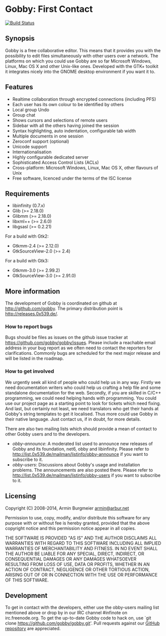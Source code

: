 # Gobby: First Contact

[![Build Status](https://travis-ci.org/gobby/gobby.svg?branch=master)](https://travis-ci.org/gobby/gobby)

## Synopsis

Gobby is a free collaborative editor. This means that it
provides you with the possibility to edit files simultaneously
with other users over a network. The platforms on which you could use
Gobby are so far Microsoft Windows, Linux, Mac OS X and other
Unix-like ones. Developed with the GTK+ toolkit it integrates
nicely into the GNOME desktop environment if you want it to.

## Features

- Realtime collaboration through encrypted connections (including PFS)
- Each user has its own colour to be identified by others
- Local group Undo
- Group chat
- Shows cursors and selections of remote users
- Sidebar with all the others having joined the session
- Syntax highlighting, auto indentation, configurable tab
  width
- Multiple documents in one session
- Zeroconf support (optional)
- Unicode support
- Internationalisation
- Highly configurable dedicated server
- Sophisticated Access Control Lists (ACLs)
- Cross-platform: Microsoft Windows, Linux, Mac OS X, other
  flavours of Unix
- Free software, licenced under the terms of the ISC license

## Requirements

- libinfinity (0.7.x)
- Glib (>= 2.18.0)
- Glibmm (>= 2.18.0)
- libxml++ (>= 2.6.0)
- libgsasl (>= 0.2.21)

For a build with Gtk2:

- Gtkmm-2.4 (>= 2.12.0)
- GtkSourceView-2.0 (>= 2.4)

For a build with Gtk3:

- Gtkmm-3.0 (>= 2.99.2)
- GtkSourceView-3.0 (>= 2.91.0)

## More information

The development of Gobby is coordinated on github at <http://github.com/gobby>.
The primary distribution point is <http://releases.0x539.de/>.

### How to report bugs

Bugs should be files as issues on the github issue tracker at
<https://github.com/gobby/gobby/issues>. Please include a
reachable email address in your bug report as we often need to
contact the reporters for clarifications. Commonly bugs are
scheduled for the next major release and will be listed in the
roadmap.

### How to get involved

We urgently seek all kind of people who could help us in any
way. Firstly we need documentation writers who could help us
crafting a help file and some standalone documentation for the
web. Secondly, if you are skilled in C/C++ programming, we could
need helping hands with programming. You could use our project
page as a starting point to look for tickets which need
fixing. And last, but certainly not least, we need translators
who get their hands at Gobby's string templates to get it
localised. Thus more could use Gobby in their native language.
Just contact us, if in doubt, for more details.

There are also two mailing lists which should provide a mean
of contact to other Gobby users and to the developers.

- *obby-announce*: A moderated list used to announce new
  releases of Gobby and its foundation, net6, obby and libinfinity.
  Please refer to
  <http://list.0x539.de/mailman/listinfo/obby-announce> if you
  want to subscribe to it.
- *obby-users*: Discussions about Gobby's usage and
  installation problems. The announcements are also posted
  there. Please refer to
  <http://list.0x539.de/mailman/listinfo/obby-users> if you
  want to subscribe to it.

## Licensing

Copyright (C) 2008-2014, Armin Burgmeier <armin@arbur.net>

Permission to use, copy, modify, and/or distribute this software for any
purpose with or without fee is hereby granted, provided that the above
copyright notice and this permission notice appear in all copies.

THE SOFTWARE IS PROVIDED "AS IS" AND THE AUTHOR DISCLAIMS ALL WARRANTIES
WITH REGARD TO THIS SOFTWARE INCLUDING ALL IMPLIED WARRANTIES OF
MERCHANTABILITY AND FITNESS. IN NO EVENT SHALL THE AUTHOR BE LIABLE FOR
ANY SPECIAL, DIRECT, INDIRECT, OR CONSEQUENTIAL DAMAGES OR ANY DAMAGES
WHATSOEVER RESULTING FROM LOSS OF USE, DATA OR PROFITS, WHETHER IN AN
ACTION OF CONTRACT, NEGLIGENCE OR OTHER TORTIOUS ACTION, ARISING OUT OF
OR IN CONNECTION WITH THE USE OR PERFORMANCE OF THIS SOFTWARE.

## Development

To get in contact with the developers, either use the obby-users mailing
list mentioned above or drop by in our IRC channel #infinote on
irc.freenode.org. To get the up-to-date Gobby code to hack on, use
`git clone https://github.com/gobby/gobby.git'. Pull requests against
our [GitHub repository](https://github.com/gobby/gobby) are appreciated.

